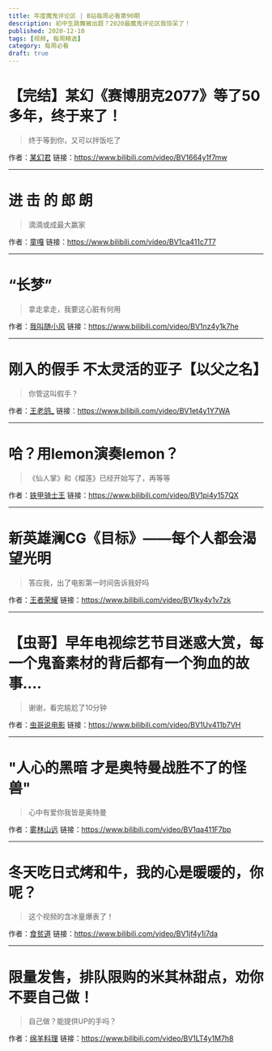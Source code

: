 ```yaml
---
title: 年度魔鬼评论区 | B站每周必看第90期
description: 初中生跳舞被出题？2020最魔鬼评论区我惊呆了！
published: 2020-12-10
tags: [视频, 每周精选]
category: 每周必看
draft: true
---
```


# 【完结】某幻《赛博朋克2077》等了50多年，终于来了！
> 终于等到你，又可以拌饭吃了

作者：[某幻君](https://space.bilibili.com/1577804)
链接：https://www.bilibili.com/video/BV1664y1f7mw

---

# 进 击 的 郎 朗
> 滴滴或成最大赢家

作者：[童嘎](https://space.bilibili.com/15397794)
链接：https://www.bilibili.com/video/BV1ca411c7T7

---

# “长梦”
> 拿走拿走，我要这心脏有何用

作者：[我叫随小风](https://space.bilibili.com/259551152)
链接：https://www.bilibili.com/video/BV1nz4y1k7he

---

# 刚入的假手 不太灵活的亚子【以父之名】
> 你管这叫假手？

作者：[王老鸽_](https://space.bilibili.com/324074283)
链接：https://www.bilibili.com/video/BV1et4y1Y7WA

---

# 哈？用lemon演奏lemon？
> 《仙人掌》和《榴莲》已经开始写了，再等等

作者：[铁甲骑士王](https://space.bilibili.com/19409332)
链接：https://www.bilibili.com/video/BV1pi4y157QX

---

# 新英雄澜CG《目标》——每个人都会渴望光明
> 答应我，出了电影第一时间告诉我好吗

作者：[王者荣耀](https://space.bilibili.com/57863910)
链接：https://www.bilibili.com/video/BV1ky4y1v7zk

---

# 【虫哥】早年电视综艺节目迷惑大赏，每一个鬼畜素材的背后都有一个狗血的故事....
> 谢谢，看完尴尬了10分钟

作者：[虫哥说电影](https://space.bilibili.com/29296192)
链接：https://www.bilibili.com/video/BV1Uv411b7VH

---

# "人心的黑暗 才是奥特曼战胜不了的怪兽"
> 心中有爱你我皆是奥特曼

作者：[雾林山远](https://space.bilibili.com/18612521)
链接：https://www.bilibili.com/video/BV1qa411F7bp

---

# 冬天吃日式烤和牛，我的心是暖暖的，你呢？
> 这个视频的含冰量爆表了！

作者：[食贫道](https://space.bilibili.com/39627524)
链接：https://www.bilibili.com/video/BV1jf4y1i7da

---

# 限量发售，排队限购的米其林甜点，劝你不要自己做！
> 自己做？能提供UP的手吗？

作者：[绵羊料理](https://space.bilibili.com/18202105)
链接：https://www.bilibili.com/video/BV1LT4y1M7h8

